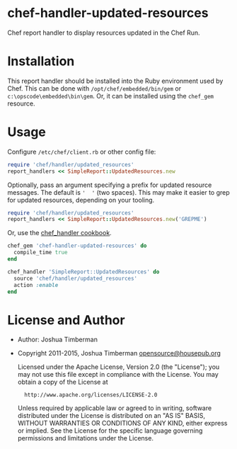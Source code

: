 # chef-handler-updated-resources

Chef report handler to display resources updated in the Chef Run.

# Installation

This report handler should be installed into the Ruby environment used by Chef. This can be done with `/opt/chef/embedded/bin/gem` or `c:\opscode\embedded\bin\gem`. Or, it can be installed using the `chef_gem` resource.

# Usage

Configure `/etc/chef/client.rb` or other config file:

```ruby
require 'chef/handler/updated_resources'
report_handlers << SimpleReport::UpdatedResources.new
```

Optionally, pass an argument specifying a prefix for updated resource messages. The default is `'  '` (two spaces). This may make it easier to grep for updated resources, depending on your tooling.

```ruby
require 'chef/handler/updated_resources'
report_handlers << SimpleReport::UpdatedResources.new('GREPME')
```

Or, use the [chef_handler cookbook](https://supermarket.chef.io/cookbooks/chef_handler).

```ruby
chef_gem 'chef-handler-updated-resources' do
  compile_time true
end

chef_handler 'SimpleReport::UpdatedResources' do
  source 'chef/handler/updated_resources'
  action :enable
end
```

# License and Author

- Author: Joshua Timberman
- Copyright 2011-2015, Joshua Timberman <opensource@housepub.org>

    Licensed under the Apache License, Version 2.0 (the "License");
    you may not use this file except in compliance with the License.
    You may obtain a copy of the License at

        http://www.apache.org/licenses/LICENSE-2.0

    Unless required by applicable law or agreed to in writing, software
    distributed under the License is distributed on an "AS IS" BASIS,
    WITHOUT WARRANTIES OR CONDITIONS OF ANY KIND, either express or implied.
    See the License for the specific language governing permissions and
    limitations under the License.
